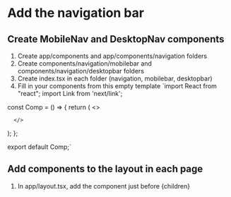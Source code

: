 # Add the navigation bar
## Create MobileNav and DesktopNav components
1. Create app/components and app/components/navigation folders
2. Create components/navigation/mobilebar and components/navigation/desktopbar folders
3. Create index.tsx in each folder (navigation, mobilebar, desktopbar)
4. Fill in your components from this empty template
`import React from "react";
import Link from 'next/link';

const Comp = () => {
  return (
      <>
        
      </>
  );
};

export default Comp;`

## Add components to the layout in each page
1. In app/layout.tsx, add the <Navigation /> component just before {children}